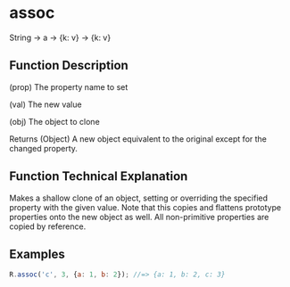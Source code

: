 # assoc

String → a → {k: v} → {k: v}

## Function Description

(prop)
The property name to set

(val)
The new value

(obj)
The object to clone

Returns (Object) A new object equivalent to the original except for the changed property.

## Function Technical Explanation

Makes a shallow clone of an object, setting or overriding the specified property with the given value.
Note that this copies and flattens prototype properties onto the new object as well.
All non-primitive properties are copied by reference.

## Examples
```javascript
R.assoc('c', 3, {a: 1, b: 2}); //=> {a: 1, b: 2, c: 3}
```
